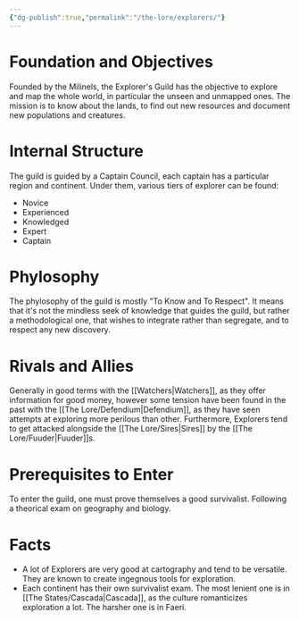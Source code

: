 ```yaml
---
{"dg-publish":true,"permalink":"/the-lore/explorers/"}
---
```


# Foundation and Objectives

Founded by the Milinels, the Explorer's Guild has the objective to explore and map the whole world, in particular the unseen and unmapped ones. The mission is to know about the lands, to find out new resources and document new populations and creatures.


# Internal Structure

The guild is guided by a Captain Council, each captain has a particular region and continent. Under them, various tiers of explorer can be found:

- Novice
- Experienced
- Knowledged
- Expert
- Captain


# Phylosophy

The phylosophy of the guild is mostly "To Know and To Respect". It means that it's not the mindless seek of knowledge that guides the guild, but rather a methodological one, that wishes to integrate rather than segregate, and to respect any new discovery.


# Rivals and Allies

Generally in good terms with the [[Watchers\|Watchers]], as they offer information for good money, however some tension have been found in the past with the [[The Lore/Defendium\|Defendium]], as they have seen attempts at exploring more perilous than other. Furthermore, Explorers tend to get attacked alongside the [[The Lore/Sires\|Sires]] by the [[The Lore/Fuuder\|Fuuder]]s.

# Prerequisites to Enter

To enter the guild, one must prove themselves a good survivalist. Following a theorical exam on geography and biology.


# Facts

- A lot of Explorers are very good at cartography and tend to be versatile. They are known to create ingegnous tools for exploration.
- Each continent has their own survivalist exam. The most lenient one is in [[The States/Cascada\|Cascada]], as the culture romanticizes exploration a lot.  The harsher one is in Faeri.